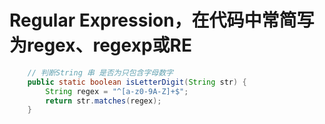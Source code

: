 # Regular Expression，在代码中常简写为regex、regexp或RE
``` java
    // 判断String 串 是否为只包含字母数字
    public static boolean isLetterDigit(String str) {
        String regex = "^[a-z0-9A-Z]+$";
        return str.matches(regex);
    }
```
